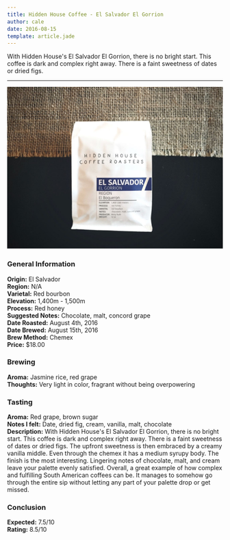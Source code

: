 ```yaml
---
title: Hidden House Coffee - El Salvador El Gorrion
author: cale
date: 2016-08-15
template: article.jade
---
```


With Hidden House's El Salvador El Gorrion, there is no bright start. This coffee is dark and complex right away. There is a faint sweetness of dates or dried figs.

---

![](el_gorrion.jpg)
### General Information
**Origin:** El Salvador  
**Region:** N/A  
**Varietal:** Red bourbon  
**Elevation:** 1,400m - 1,500m    
**Process:** Red honey  
**Suggested Notes:** Chocolate, malt, concord grape      
**Date Roasted:** August 4th, 2016  
**Date Brewed:** August 15th, 2016  
**Brew Method:** Chemex  
**Price:** $18.00  
### Brewing
**Aroma:** Jasmine rice, red grape     
**Thoughts:** Very light in color, fragrant without being overpowering   
### Tasting
**Aroma:** Red grape, brown sugar  
**Notes I felt:** Date, dried fig, cream, vanilla, malt, chocolate  
**Description:** With Hidden House's El Salvador El Gorrion, there is no bright start. This coffee is dark and complex right away. There is a faint sweetness of dates or dried figs. The upfront sweetness is then embraced by a creamy vanilla middle. Even through the chemex it has a medium syrupy body. The finish is the most interesting. Lingering notes of chocolate, malt, and cream leave your palette evenly satisfied. Overall, a great example of how complex and fulfilling South American coffees can be. It manages to somehow go through the entire sip without letting any part of your palette drop or get missed.
### Conclusion 
**Expected:** 7.5/10   
**Rating:** 8.5/10  
